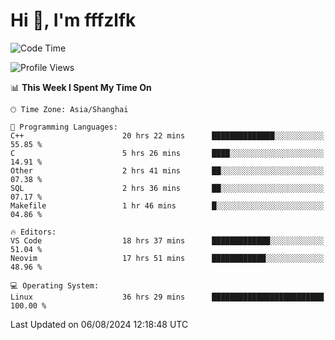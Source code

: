 # Hi 👋, I'm fffzlfk

<!--START_SECTION:waka-->
![Code Time](http://img.shields.io/badge/Code%20Time-877%20hrs%2049%20mins-blue)

![Profile Views](http://img.shields.io/badge/Profile%20Views-0-blue)

📊 **This Week I Spent My Time On** 

```text
🕑︎ Time Zone: Asia/Shanghai

💬 Programming Languages: 
C++                      20 hrs 22 mins      ██████████████░░░░░░░░░░░   55.85 % 
C                        5 hrs 26 mins       ████░░░░░░░░░░░░░░░░░░░░░   14.91 % 
Other                    2 hrs 41 mins       ██░░░░░░░░░░░░░░░░░░░░░░░   07.38 % 
SQL                      2 hrs 36 mins       ██░░░░░░░░░░░░░░░░░░░░░░░   07.17 % 
Makefile                 1 hr 46 mins        █░░░░░░░░░░░░░░░░░░░░░░░░   04.86 % 

🔥 Editors: 
VS Code                  18 hrs 37 mins      █████████████░░░░░░░░░░░░   51.04 % 
Neovim                   17 hrs 51 mins      ████████████░░░░░░░░░░░░░   48.96 % 

💻 Operating System: 
Linux                    36 hrs 29 mins      █████████████████████████   100.00 % 
```


 Last Updated on 06/08/2024 12:18:48 UTC
<!--END_SECTION:waka-->
